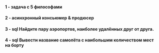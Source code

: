 #### 1 - задача с 5 философами
#### 2 - асинхронный консьюмер & продюсер
#### 3 - sql Найдите пару аэропортов, наиболее удалённых друг от друга.
#### 4 - sql Вывести название самолёта с наибольшим количеством мест на борту
